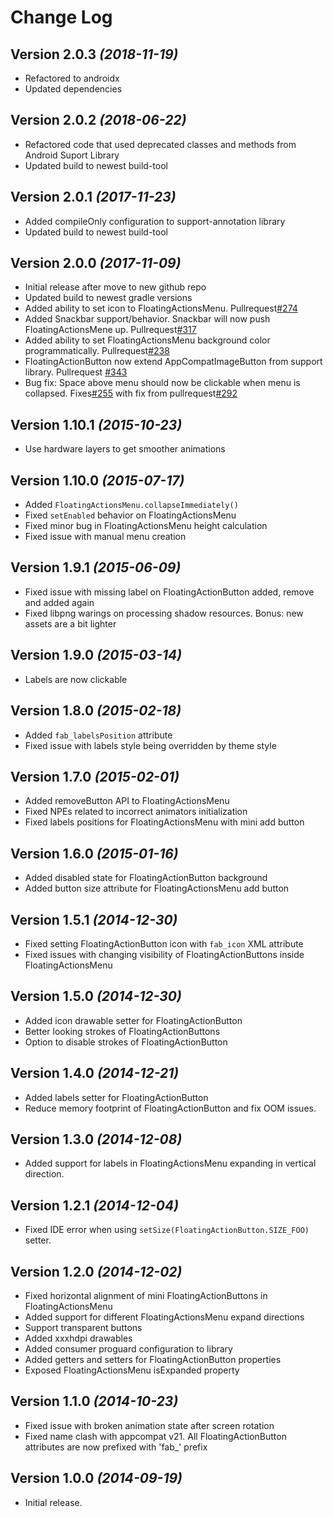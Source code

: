 Change Log
==========

Version 2.0.3 *(2018-11-19)*
----------------------------

 * Refactored to androidx
 * Updated dependencies

Version 2.0.2 *(2018-06-22)*
----------------------------

 * Refactored code that used deprecated classes and methods from Android Suport Library
 * Updated build to newest build-tool

Version 2.0.1 *(2017-11-23)*
----------------------------

 * Added compileOnly configuration to support-annotation library
 * Updated build to newest build-tool

Version 2.0.0 *(2017-11-09)*
----------------------------

 * Initial release after move to new github repo
 * Updated build to newest gradle versions
 * Added ability to set icon to FloatingActionsMenu. Pullrequest[#274](https://github.com/futuresimple/android-floating-action-button/pull/274)
 * Added Snackbar support/behavior. Snackbar will now push FloatingActionsMene up. Pullrequest[#317](https://github.com/futuresimple/android-floating-action-button/pull/317)
 * Added ability to set FloatingActionsMenu background color programmatically. Pullrequest[#238](https://github.com/futuresimple/android-floating-action-button/pull/238) 
 * FloatingActionButton now extend AppCompatImageButton from support library. Pullrequest [#343](https://github.com/futuresimple/android-floating-action-button/pull/343)
 * Bug fix: Space above menu should now be clickable when menu is collapsed. Fixes[#255](https://github.com/futuresimple/android-floating-action-button/issues/255) with fix from pullrequest[#292](https://github.com/futuresimple/android-floating-action-button/pull/292)

Version 1.10.1 *(2015-10-23)*
----------------------------

 * Use hardware layers to get smoother animations

Version 1.10.0 *(2015-07-17)*
----------------------------

 * Added `FloatingActionsMenu.collapseImmediately()`
 * Fixed `setEnabled` behavior on FloatingActionsMenu
 * Fixed minor bug in FloatingActionsMenu height calculation
 * Fixed issue with manual menu creation

Version 1.9.1 *(2015-06-09)*
----------------------------

 * Fixed issue with missing label on FloatingActionButton added, remove and added again
 * Fixed libpng warings on processing shadow resources. Bonus: new assets are a bit lighter

Version 1.9.0 *(2015-03-14)*
----------------------------

 * Labels are now clickable

Version 1.8.0 *(2015-02-18)*
----------------------------

 * Added `fab_labelsPosition` attribute
 * Fixed issue with labels style being overridden by theme style

Version 1.7.0 *(2015-02-01)*
----------------------------

 * Added removeButton API to FloatingActionsMenu
 * Fixed NPEs related to incorrect animators initialization
 * Fixed labels positions for FloatingActionsMenu with mini add button

Version 1.6.0 *(2015-01-16)*
----------------------------

 * Added disabled state for FloatingActionButton background
 * Added button size attribute for FloatingActionsMenu add button

Version 1.5.1 *(2014-12-30)*
----------------------------

 * Fixed setting FloatingActionButton icon with `fab_icon` XML attribute
 * Fixed issues with changing visibility of FloatingActionButtons inside FloatingActionsMenu


Version 1.5.0 *(2014-12-30)*
----------------------------

 * Added icon drawable setter for FloatingActionButton
 * Better looking strokes of FloatingActionButtons
 * Option to disable strokes of FloatingActionButton

Version 1.4.0 *(2014-12-21)*
----------------------------

 * Added labels setter for FloatingActionButton
 * Reduce memory footprint of FloatingActionButton and fix OOM issues.

Version 1.3.0 *(2014-12-08)*
----------------------------

 * Added support for labels in FloatingActionsMenu expanding in vertical direction.

Version 1.2.1 *(2014-12-04)*
----------------------------

 * Fixed IDE error when using `setSize(FloatingActionButton.SIZE_FOO)` setter.

Version 1.2.0 *(2014-12-02)*
----------------------------

 * Fixed horizontal alignment of mini FloatingActionButtons in FloatingActionsMenu
 * Added support for different FloatingActionsMenu expand directions
 * Support transparent buttons 
 * Added xxxhdpi drawables
 * Added consumer proguard configuration to library
 * Added getters and setters for FloatingActionButton properties
 * Exposed FloatingActionsMenu isExpanded property

Version 1.1.0 *(2014-10-23)*
----------------------------

 * Fixed issue with broken animation state after screen rotation
 * Fixed name clash with appcompat v21. All FloatingActionButton attributes are now prefixed with 'fab_' prefix

Version 1.0.0 *(2014-09-19)*
----------------------------

 * Initial release.

